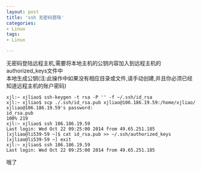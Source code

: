 ```yaml
---
layout: post
title: 'ssh 无密码登陆'
categories:
- Linux
tags:
- Linux

---
```

无密码登陆远程主机,需要将本地主机的公钥内容加入到远程主机的authorized_keys文件中  
本地生成公钥(注:此操作中如果没有相应目录或文件,请手动创建,并且你必须已经知道远程主机的账户密码)

```console
xjl:~ xjliao$ ssh-keygen -t rsa -P '' -f ~/.ssh/id_rsa
xjl:~ xjliao$ scp ./.ssh/id_rsa.pub xjliao@106.186.19.59:/home/xjliao/
xjliao@106.186.19.59's password: 
id_rsa.pub                                                                                                                  100% 219
xjl:~ xjliao$ ssh 106.186.19.59
Last login: Wed Oct 22 09:25:00 2014 from 49.65.251.185
[xjliao@li539-59 ~]$ cat id_rsa.pub >> ~/.ssh/authorized_keys
[xjliao@li539-59 ~] exit
xjl:~ xjliao$ ssh 106.186.19.59
Last login: Wed Oct 22 09:25:00 2014 from 49.65.251.185
```
哦了


